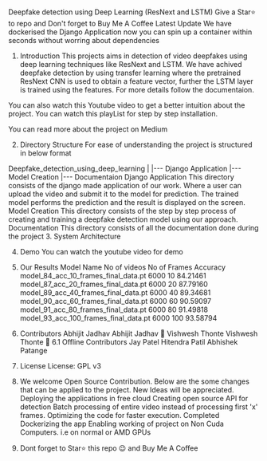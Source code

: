 Deepfake detection using Deep Learning (ResNext and LSTM)
Give a Star⭐ to repo and Don't forget to Buy Me A Coffee
Latest Update
We have dockerised the Django Application now you can spin up a container within seconds without worring about dependencies
1. Introduction
This projects aims in detection of video deepfakes using deep learning techniques like ResNext and LSTM. We have achived deepfake detection by using transfer learning where the pretrained ResNext CNN is used to obtain a feature vector, further the LSTM layer is trained using the features. For more details follow the documentaion.

You can also watch this Youtube video to get a better intuition about the project. You can watch this playList for step by step installation.

You can read more about the project on Medium 

2. Directory Structure
For ease of understanding the project is structured in below format

Deepfake_detection_using_deep_learning
    |
    |--- Django Application
    |--- Model Creation
    |--- Documentaion
Django Application
This directory consists of the django made application of our work. Where a user can upload the video and submit it to the model for prediction. The trained model performs the prediction and the result is displayed on the screen.
Model Creation
This directory consists of the step by step process of creating and training a deepfake detection model using our approach.
Documentation
This directory consists of all the documentation done during the project
3. System Architecture


4. Demo
You can watch the youtube video for demo


5. Our Results
Model Name	No of videos	No of Frames	Accuracy
model_84_acc_10_frames_final_data.pt	6000	10	84.21461
model_87_acc_20_frames_final_data.pt	6000	20	87.79160
model_89_acc_40_frames_final_data.pt	6000	40	89.34681
model_90_acc_60_frames_final_data.pt	6000	60	90.59097
model_91_acc_80_frames_final_data.pt	6000	80	91.49818
model_93_acc_100_frames_final_data.pt	6000	100	93.58794
6. Contributors
Abhijit Jadhav
Abhijit Jadhav
📆	Vishwesh Thonte
Vishwesh Thonte
🚧
6.1 Offline Contributors
Jay Patel
Hitendra Patil
Abhishek Patange
7. License
License: GPL v3

8. We welcome Open Source Contribution.
Below are the some changes that can be applied to the project. New Ideas will be appreciated.
 Deploying the applications in free cloud
 Creating open source API for detection
 Batch processing of entire video instead of processing first 'x' frames.
 Optimizing the code for faster execution.
Completed
 Dockerizing the app
 Enabling working of project on Non Cuda Computers. i.e on normal or AMD GPUs
9. Dont forget to Star⭐ this repo 😉 and Buy Me A Coffee

